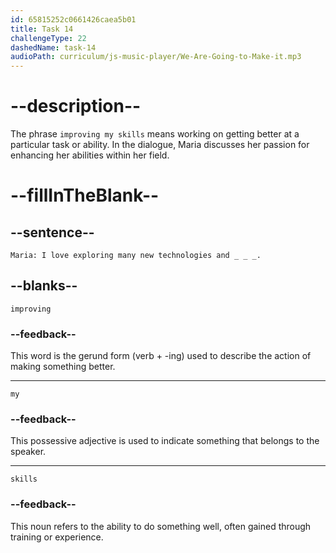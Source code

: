 ```yaml
---
id: 65815252c0661426caea5b01
title: Task 14
challengeType: 22
dashedName: task-14
audioPath: curriculum/js-music-player/We-Are-Going-to-Make-it.mp3
---
```


<!--
AUDIO REFERENCE:
Maria: I love exploring many new technologies and improving my skills.
-->

# --description--

The phrase `improving my skills` means working on getting better at a particular task or ability. In the dialogue, Maria discusses her passion for enhancing her abilities within her field.

# --fillInTheBlank--

## --sentence--

`Maria: I love exploring many new technologies and _ _ _.`

## --blanks--

`improving`

### --feedback--

This word is the gerund form (verb + -ing) used to describe the action of making something better.

---

`my`

### --feedback--

This possessive adjective is used to indicate something that belongs to the speaker.

---

`skills`

### --feedback--

This noun refers to the ability to do something well, often gained through training or experience.
